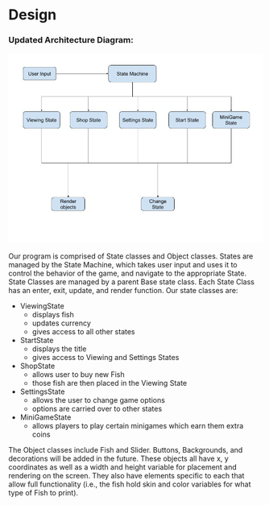 # Design
### Updated Architecture Diagram:
![Diagram](PipeAndFilter.jpg)

Our program is comprised of State classes and Object classes. States are managed by the State Machine, which takes user input and uses it to control the behavior of the game, and navigate to the appropriate State. State Classes are managed by a parent Base state class. Each State Class has an enter, exit, update, and render function. Our state classes are:
- ViewingState
  - displays fish
  - updates currency
  - gives access to all other states
- StartState
  - displays the title
  - gives access to Viewing and Settings States
- ShopState
  - allows user to buy new Fish
  - those fish are then placed in the Viewing State
- SettingsState
  - allows the user to change game options
  - options are carried over to other states
- MiniGameState
  - allows players to play certain minigames which earn them extra coins


The Object classes include Fish and Slider. Buttons, Backgrounds, and decorations will be added in the future. These objects all have x, y coordinates as well as a width and height variable for placement and rendering on the screen. They also have elements specific to each that allow full functionality (i.e., the fish hold skin and color variables for what type of Fish to print).
